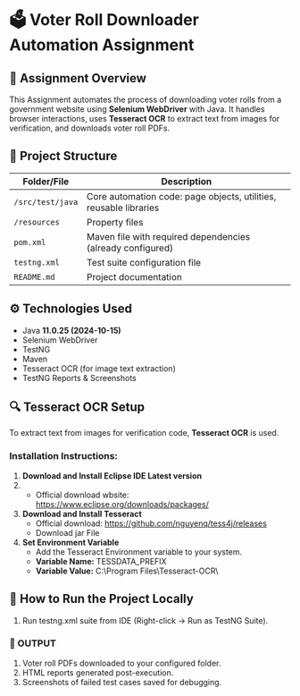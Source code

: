 # 🗳️ Voter Roll Downloader Automation Assignment

## 📌 Assignment Overview
This Assignment automates the process of downloading voter rolls from a government website using **Selenium WebDriver** with Java. It handles browser interactions, uses **Tesseract OCR** to extract text from images for verification, and downloads voter roll PDFs.

## 📂 Project Structure
| Folder/File         | Description                                                        |
|---------------------|--------------------------------------------------------------------|
| `/src/test/java`    | Core automation code: page objects, utilities, reusable libraries  |
| `/resources`        | Property files                                                     |
| `pom.xml`           | Maven file with required dependencies (already configured)         |
| `testng.xml`        | Test suite configuration file                                      |
| `README.md`         | Project documentation                                              |

## ⚙️ Technologies Used
- Java **11.0.25 (2024-10-15)**
- Selenium WebDriver
- TestNG
- Maven
- Tesseract OCR (for image text extraction)
- TestNG Reports & Screenshots

## 🔍 Tesseract OCR Setup

To extract text from images for verification code, **Tesseract OCR** is used.

### Installation Instructions:
1. **Download and Install Eclipse IDE Latest version**
2. - Official download wbsite: https://www.eclipse.org/downloads/packages/
1. **Download and Install Tesseract**
   - Official download: https://github.com/nguyenq/tess4j/releases
   - Download jar File
2. **Set Environment Variable**
   - Add the Tesseract Environment variable to your system.
   - **Variable Name:**  TESSDATA_PREFIX
   - **Variable Value:**  C:\Program Files\Tesseract-OCR\

## 🚀 How to Run the Project Locally
1. Run testng.xml suite from IDE (Right-click → Run as TestNG Suite).

### 📸 OUTPUT
1. Voter roll PDFs downloaded to your configured folder.
2. HTML reports generated post-execution.
3. Screenshots of failed test cases saved for debugging.
